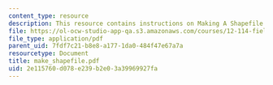 ```yaml
---
content_type: resource
description: This resource contains instructions on Making A Shapefile in Arc Catalog.
file: https://ol-ocw-studio-app-qa.s3.amazonaws.com/courses/12-114-field-geology-i-fall-2005/2e115760d078e239b2e03a39969927fa_make_shapefile.pdf
file_type: application/pdf
parent_uid: 7fdf7c21-b8e8-a177-1da0-484f47e67a7a
resourcetype: Document
title: make_shapefile.pdf
uid: 2e115760-d078-e239-b2e0-3a39969927fa
---
```

